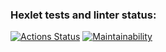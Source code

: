 ### Hexlet tests and linter status:
[![Actions Status](https://github.com/mini-mariya/frontend-project-lvl2/workflows/hexlet-check/badge.svg)](https://github.com/mini-mariya/frontend-project-lvl2/actions)
[![Maintainability](https://api.codeclimate.com/v1/badges/4abfa0334159042380e3/maintainability)](https://codeclimate.com/github/mini-mariya/frontend-project-lvl2/maintainability)
